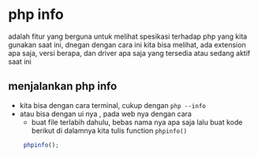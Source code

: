 # php info

adalah fitur yang berguna untuk melihat spesikasi terhadap php yang kita gunakan saat ini, 
dnegan dengan cara ini kita bisa melihat, ada extension apa saja, versi berapa, dan driver apa saja yang tersedia atau sedang aktif saat ini

## menjalankan php info

- kita bisa dengan cara terminal, cukup dengan `php --info`
- atau bisa dengan ui nya , pada web nya dengan cara
  - buat file terlabih dahulu, bebas nama nya apa saja
  lalu buat kode berikut di dalamnya kita tulis function `phpinfo()`
  ```php
   phpinfo();
  ```